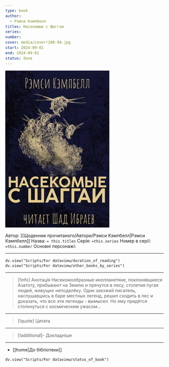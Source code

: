 ```yaml
---
type: book
author:
  - Рэмси Кэмпбелл
titles: Насекомые с Шаггаи
series: 
number: 
cover: media/cover!200-94.jpg
start: 2024-09-01
end: 2024-09-01
status: done
---
```

![cover|200](media/cover!200-94.jpg)

Автор: [[Щоденник прочитаного/Автори/Рэмси Кэмпбелл|Рэмси Кэмпбелл]]
Назва: `= this.titles`
Серія:  `=this.series`
Номер в серії: `=this.number`
Основні персонажі:

---
```dataviewjs
dv.view("Scripts/For dataview/duration_of_reading")
dv.view("Scripts/For dataview/other_books_by_series")
```

---
>[!info] Анотація
>Насекомообразные инопланетяне, поклонявшиеся Азатоту, прибывают на Землю и прячутся в лесу, столетия пугая людей, живущих неподалёку. Один заезжий писатель, наслушавшись в баре местных легенд, решил сходить в лес и доказать, что все эти легенды - вымысел. Но ему придётся столкнуться с космическим ужасом...
___

>[!quote] Цитата

---
>[!additional]- Докладніше

---

- [[home|До бібліотеки]]

```dataviewjs
dv.view("Scripts/For dataview/status_of_book")
```